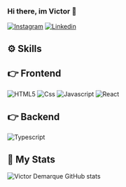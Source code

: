 ### Hi there, im Victor 👋

[![Instagram](https://img.shields.io/badge/Instagram-E4405F?style=for-the-badge&logo=instagram&logoColor=white)](https://www.instagram.com/vitin_demarq/)
[![Linkedin](https://img.shields.io/badge/LinkedIn-0077B5?style=for-the-badge&logo=linkedin&logoColor=white)](https://www.linkedin.com/in/victor-vieira-demarque-44aa7224b/)


## ⚙️ Skills

## 👉 Frontend
<div style="display: inline_block">
<img alt="HTML5" src="https://img.shields.io/badge/HTML5-E34F26?style=for-the-badge&logo=html5&logoColor=white"/>
<img alt="Css" src="https://img.shields.io/badge/CSS-239120?&style=for-the-badge&logo=css3&logoColor=white"/>
<img alt="Javascript" src="https://img.shields.io/badge/JavaScript-323330?style=for-the-badge&logo=javascript&logoColor=F7DF1E"/>
<img alt="React" src="https://img.shields.io/badge/React-20232A?style=for-the-badge&logo=react&logoColor=61DAFB"/>
</div>

## 👉 Backend
<div style="display: inline_block">
<img alt="Typescript" src="https://img.shields.io/badge/TypeScript-007ACC?style=for-the-badge&logo=typescript&logoColor=white"/>
</div>


## 📃 My Stats
![Victor Demarque GitHub stats](https://github-readme-stats.vercel.app/api?username=VitinDemarque&show_icons=true&theme=tokyonight)
